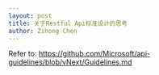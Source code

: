 ```yaml
---
layout: post
title: 关于Restful Api标准设计的思考
author: Zihong Chen
---
```



Refer to: https://github.com/Microsoft/api-guidelines/blob/vNext/Guidelines.md